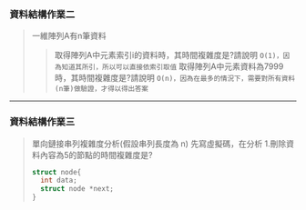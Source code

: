 ### 資料結構作業二

> 一維陣列A有n筆資料
> > 取得陣列A中元素索引i的資料時，其時間複雜度是?請說明
> > `
> > O(1)，因為知道其所引，所以可以直接依索引取值
> > `
> > 取得陣列A中元素資料為7999時，其時間複雜度是?請說明
> > `
> > O(n)，因為在最多的情況下，需要對所有資料(n筆)做驗證，才得以得出答案
> > `
---
### 資料結構作業三

> 單向鏈接串列複雜度分析(假設串列長度為 n)
> 先寫虛擬碼，在分析
> 1.刪除資料內容為5的節點的時間複雜度是?
> ```c++
> struct node{
>   int data;
>   struct node *next;
> }
> ```